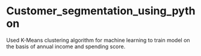 # Customer_segmentation_using_python
Used K-Means clustering algorithm for machine learning to train model on the basis of annual income and spending score.
